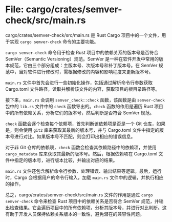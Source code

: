 # File: cargo/crates/semver-check/src/main.rs

cargo/crates/semver-check/src/main.rs 是 Rust Cargo 项目中的一个文件，用于实现 `cargo semver-check` 命令的主要功能。

`cargo semver-check` 命令用于检查 Rust 项目中的依赖关系的版本号是否符合 SemVer（Semantic Versioning）规范。SemVer 是一种在软件开发中常用的版本规范，它由三个部分组成：主版本号、次版本号和补丁版本号。在 SemVer 规范中，当对软件进行修改时，需根据修改的内容和影响程度来更新版本号。

`main.rs` 文件中首先会进行一些初始化操作，包括通过解析命令行参数获取 Cargo.toml 文件路径，读取并解析该文件的内容，获取项目的根目录路径等。

接下来，`main.rs` 会调用 `semver_check::check` 函数，该函数是由 `semver-check` 包中的 `lib.rs` 文件中的 `check` 函数导出的。`check` 函数的作用是遍历 Rust 项目中的所有依赖关系，分析它们的版本号，然后判断是否符合 SemVer 规范。

`check` 函数会逐个检查每个依赖项，首先判断该依赖项是否是一个 Git 仓库，如果是，则会使用 `git2` 库来获取其最新的版本号，并与 Cargo.toml 文件中指定的版本号进行对比。如果版本号不匹配，则会打印出相应的错误信息。

对于非 Git 仓库的依赖项，`check` 函数会检查其依赖路径中的依赖项，并使用 `cargo_metadata` 库来获取其最新的版本号。然后，根据依赖项在 Cargo.toml 文件中指定的版本号，进行版本比较，并输出对应的结果。

`main.rs` 文件还包含解析命令行参数、处理错误、输出结果等逻辑。最后，运行时，Cargo 会根据用户的命令行输入，加载 `main.rs` 文件中的逻辑，并执行相应的操作。

总之，cargo/crates/semver-check/src/main.rs 文件的作用是通过 `cargo semver-check` 命令来检查 Rust 项目中的依赖关系是否符合 SemVer 规范，并输出检查结果。它会遍历项目中的所有依赖项，分析其版本号，并进行对比判断。这有助于开发人员保持依赖关系版本的一致性，避免潜在的兼容性问题。

